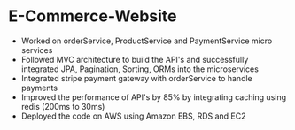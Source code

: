 # E-Commerce-Website
- Worked on orderService, ProductService and PaymentService micro services
- Followed MVC architecture to build the API's and successfully integrated JPA, Pagination, Sorting, ORMs into the microservices
- Integrated stripe payment gateway with orderService to handle payments
- Improved the performance of API's by 85% by integrating caching using redis (200ms to 30ms)
- Deployed the code on AWS using Amazon EBS, RDS and EC2
